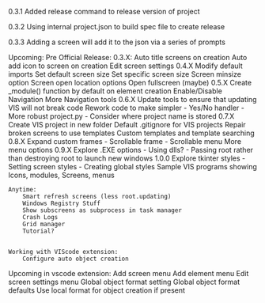 0.3.1
Added release command to release version of project

0.3.2
Using internal project.json to build spec file to create release

0.3.3
Adding a screen will add it to the json via a series of prompts

Upcoming:
    Pre Official Release:
        0.3.X:
            Auto title screens on creation
            Auto add icon to screen on creation
            Edit screen settings
        0.4.X
            Modify default imports
            Set default screen size
            Set specific screen size
            Screen minsize option
            Screen open location options
            Open fullscreen (maybe)
        0.5.X
            Create _module() function by default on element creation
            Enable/Disable Navigation
            More Navigation tools
        0.6.X
            Update tools to ensure that updating VIS will not break code
            Rework code to make simpler
             - Yes/No handler
             - More robust project.py
             - Consider where project name is stored
        0.7.X
            Create VIS project in new folder
            Default .gitignore for VIS projects
            Repair broken screens to use templates
            Custom templates and template searching
        0.8.X
            Expand custom frames
             - Scrollable frame
             - Scrollable menu
            More menu options
        0.9.X
            Explore .EXE options
             - Using dlls?
             - Passing root rather than destroying root to launch new windows
        1.0.0
            Explore tkinter styles
             - Setting screen styles
             - Creating global styles
            Sample VIS programs showing Icons, modules, Screens, menus


    Anytime:
        Smart refresh screens (less root.updating)
        Windows Registry Stuff
        Show subscreens as subprocess in task manager
        Crash Logs
        Grid manager
        Tutorial?
        

    Working with VIScode extension:
        Configure auto object creation
        

Upcoming in vscode extension:
Add screen menu
Add element menu
Edit screen settings menu
Global object format setting
Global object format defaults
Use local format for object creation if present